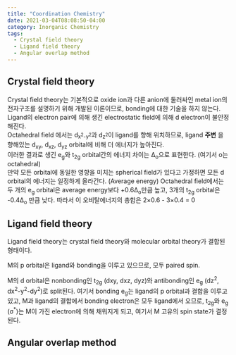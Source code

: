 ```yaml
---
title: "Coordination Chemistry"
date: 2021-03-04T08:08:50-04:00
category: Inorganic Chemistry
tags:
  - Crystal field theory
  - Ligand field theory
  - Angular overlap method
---
```


## Crystal field theory
Crystal field theory는 기본적으로 oxide ion과 다른 anion에 둘러싸인 metal ion의 전자구조를 설명하기 위해 개발된 이론이므로, bonding에 대한 기술을 하지 않는다.  
Ligand의 electron pair에 의해 생긴 electrostatic field에 의해 d electron이 불안정해진다.  
Octahedral field 에서는 d<sub>x<sup>2</sup>-y<sup>2</sup></sub>과 d<sub>z<sup>2</sup></sub>이 ligand를 향해 위치하므로, ligand __주변__ 을 향해있는 d<sub>xy</sub>, d<sub>xz</sub>, d<sub>yz</sub> orbital에 비해 더 에너지가 높아진다.  
이러한 결과로 생긴 e<sub>g</sub>와 t<sub>2g</sub> orbital간의 에너지 차이는 Δ<sub>o</sub>으로 표현한다. (여기서 o는 octahedral)  
만약 모든 orbital에 동일한 영향을 미치는 spherical field가 있다고 가정하면 모든 d orbital의 에너지는 일정하게 올라간다. (Average energy) 
Octahedral field에서는 두 개의 e<sub>g</sub> orbital은 average energy보다 +0.6Δ<sub>o</sub>만큼 높고, 3개의 t<sub>2g</sub> orbital은 -0.4Δ<sub>o</sub> 만큼 낮다. 따라서 이 오비탈에너지의 총합은 2×0.6 - 3×0.4 = 0

## Ligand field theory
Ligand field theory는 crystal field theory와 molecular orbital theory가 결합된 형태이다.  

M의 p orbital은 ligand와 bonding을 이루고 있으므로, 모두 paired spin.

M의 d orbital은 nonbonding인 t<sub>2g</sub> (dxy, dxz, dyz)와 antibonding인 e<sub>g</sub> (dz<sup>2</sup>, dx<sup>2</sup>-y<sup>2</sup>-dy<sup>2</sup>)로 split된다. 여기서 bonding e<sub>g</sub>는 ligand의 p orbital과 결합을 이루고 있고, M과 ligand의 결합에서 bonding electron은 모두 ligand에서 오므로, t<sub>2g</sub>와 e<sub>g</sub> (σ<sup>*</sup>)는 M이 가진 electron에 의해 채워지게 되고, 여기서 M 고유의 spin state가 결정된다.

## Angular overlap method

